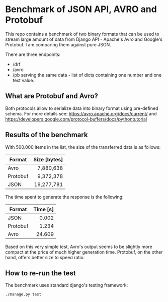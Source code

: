 # Benchmark of JSON API, AVRO and Protobuf

This repo contains a benchmark of two binary formats that can be used to stream large amount of data from Django API -
Apache's Avro and Google's Protobuf. I am comparing them against pure JSON.

There are three endpoints:
- /drf
- /avro
- /pb
serving the same data - list of dicts containing one number and one text value.

## What are Protobuf and Avro?

Both protocols allow to serialize data into binary format using pre-defined schema. For more details see:
https://avro.apache.org/docs/current/ and https://developers.google.com/protocol-buffers/docs/pythontutorial

## Results of the benchmark

With 500.000 items in the list, the size of the transferred data is as follows:

| Format   | Size [bytes] |
|----------|-------------:|
| Avro     | 7,880,638    |
| Protobuf | 9,372,378    |
| JSON     | 19,277,781   |

The time spent to generate the response is the following:

| Format   | Time [s] |
|----------|---------:|
| JSON     | 0.002    |
| Protobuf | 1.234    |
| Avro     | 24.609   |

Based on this very simple test, Avro's output seems to be slightly more compact at the price of much higher
generation time. Protobuf, on the other hand, offers better size to speed ratio.

## How to re-run the test

The benchmark uses standard django's testing framework:
```shell script
./manage.py test
```


